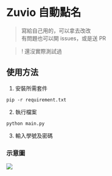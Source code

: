 # Zuvio 自動點名

> 寫給自己用的，可以拿去改改  
> 有問題也可以開 issues，或是送 PR

> ! 還沒實際測試過

## 使用方法

1. 安裝所需套件
```
pip -r requirement.txt
```

2. 執行檔案
```
python main.py
```

3. 輸入學號及密碼

### 示意圖

![](https://i.imgur.com/VkJGU0x.png)
